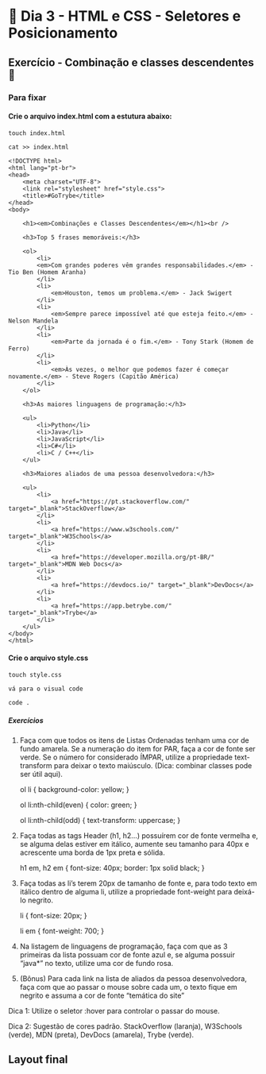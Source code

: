 # 🎯 Dia 3 - HTML e CSS - Seletores e Posicionamento

## Exercício - Combinação e classes descendentes 🚀

### Para fixar

#### Crie o arquivo index.html com a estutura abaixo:

    touch index.html

    cat >> index.html

    <!DOCTYPE html>
    <html lang="pt-br">
    <head>
        <meta charset="UTF-8">
        <link rel="stylesheet" href="style.css">
        <title>#GoTrybe</title>
    </head>
    <body>
        
        <h1><em>Combinações e Classes Descendentes</em></h1><br />
        
        <h3>Top 5 frases memoráveis:</h3>
        
        <ol>
            <li>
            <em>Com grandes poderes vêm grandes responsabilidades.</em> - Tio Ben (Homem Aranha)
            </li>
            <li>
                <em>Houston, temos um problema.</em> - Jack Swigert
            </li>
            <li>
                <em>Sempre parece impossível até que esteja feito.</em> - Nelson Mandela
            </li>
            <li>
                <em>Parte da jornada é o fim.</em> - Tony Stark (Homem de Ferro)
            </li>
            <li>
                <em>Às vezes, o melhor que podemos fazer é começar novamente.</em> - Steve Rogers (Capitão América)
            </li>
        </ol>
            
        <h3>As maiores linguagens de programação:</h3>
            
        <ul>
            <li>Python</li>
            <li>Java</li>
            <li>JavaScript</li>
            <li>C#</li>
            <li>C / C++</li>
        </ul>
           
        <h3>Maiores aliados de uma pessoa desenvolvedora:</h3>
           
        <ul>
            <li>
                <a href="https://pt.stackoverflow.com/" target="_blank">StackOverflow</a>
            </li>
            <li>
                <a href="https://www.w3schools.com/" target="_blank">W3Schools</a>
            </li>
            <li>
                <a href="https://developer.mozilla.org/pt-BR/" target="_blank">MDN Web Docs</a>
            </li>
            <li>
                <a href="https://devdocs.io/" target="_blank">DevDocs</a>
            </li>
            <li>
                <a href="https://app.betrybe.com/" target="_blank">Trybe</a>
            </li>
        </ul>
    </body>
    </html>

#### Crie o arquivo style.css

    touch style.css

    vá para o visual code

    code .

##### Exercícios

1. Faça com que todos os itens de Listas Ordenadas tenham uma cor de fundo amarela. Se a numeração do item for PAR, faça a cor de fonte ser verde. Se o número for considerado ÍMPAR, utilize a propriedade text-transform para deixar o texto maiúsculo. (Dica: combinar classes pode ser útil aqui).

    ol li {
      background-color: yellow;
    }

    ol li:nth-child(even) {
      color: green;
    }
    
    ol li:nth-child(odd) {
      text-transform: uppercase;
    }

2. Faça todas as tags Header (h1, h2…) possuírem cor de fonte vermelha e, se alguma delas estiver em itálico, aumente seu tamanho para 40px e acrescente uma borda de 1px preta e sólida.
    
    h1 em, h2 em {
        font-size: 40px;
        border: 1px solid black;
    }

3. Faça todas as li’s terem 20px de tamanho de fonte e, para todo texto em itálico dentro de alguma li, utilize a propriedade font-weight para deixá-lo negrito.
    
    li {
      font-size: 20px;
    }

    li em {
      font-weight: 700;
    }

4. Na listagem de linguagens de programação, faça com que as 3 primeiras da lista possuam cor de fonte azul e, se alguma possuir “java*” no texto, utilize uma cor de fundo rosa.

5. (Bônus) Para cada link na lista de aliados da pessoa desenvolvedora, faça com que ao passar o mouse sobre cada um, o texto fique em negrito e assuma a cor de fonte “temática do site”

Dica 1: Utilize o seletor :hover para controlar o passar do mouse.

Dica 2: Sugestão de cores padrão. StackOverflow (laranja), W3Schools (verde), MDN (preta), DevDocs (amarela), Trybe (verde).

## Layout final
